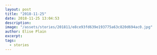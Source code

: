 ```yaml
---
layout: post
title: "2018-11-25"
date: 2018-11-25 13:04:53
description: 
image: "/assets/stories/201811/e8ce93fd639e193775a63c820d694ac0.jpg"
author: Elise Plain
excerpt: 
tags: 
  - stories
---
```



<p></p>
